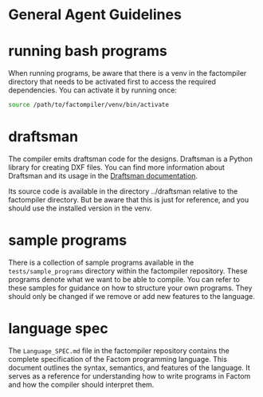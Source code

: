 # General Agent Guidelines

# running bash programs

When running programs, be aware that there is a venv in the factompiler directory that needs to be activated first to access the required dependencies. You can activate it by running once:

```bash
source /path/to/factompiler/venv/bin/activate
```

# draftsman

The compiler emits draftsman code for the designs. Draftsman is a Python library for creating DXF files. You can find more information about Draftsman and its usage in the [Draftsman documentation](https://draftsman.readthedocs.io/en/latest/).

Its source code is available in the directory ../draftsman relative to the factompiler directory.
But be aware that this is just for reference, and you should use the installed version in the venv.

# sample programs

There is a collection of sample programs available in the `tests/sample_programs` directory within the factompiler repository. These programs denote what we want to be able to compile. You can refer to these samples for guidance on how to structure your own programs. They should only be changed if we remove or add new features to the language.


# language spec

The `Language_SPEC.md` file in the factompiler repository contains the complete specification of the Factom programming language. This document outlines the syntax, semantics, and features of the language. It serves as a reference for understanding how to write programs in Factom and how the compiler should interpret them.